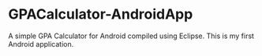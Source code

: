 GPACalculator-AndroidApp
========================

A simple GPA Calculator for Android compiled using Eclipse.
This is my first Android application.
